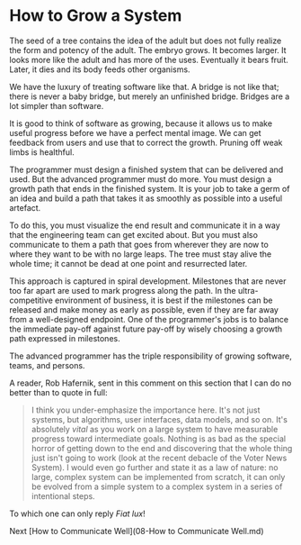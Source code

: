 # How to Grow a System

The seed of a tree contains the idea of the adult but does not fully realize the form and potency of the adult. The embryo grows. It becomes larger. It looks more like the adult and has more of the uses. Eventually it bears fruit. Later, it dies and its body feeds other organisms.

We have the luxury of treating software like that. A bridge is not like that; there is never a baby bridge, but merely an unfinished bridge. Bridges are a lot simpler than software.

It is good to think of software as growing, because it allows us to make useful progress before we have a perfect mental image. We can get feedback from users and use that to correct the growth. Pruning off weak limbs is healthful.

The programmer must design a finished system that can be delivered and used. But the advanced programmer must do more. You must design a growth path that ends in the finished system. It is your job to take a germ of an idea and build a path that takes it as smoothly as possible into a useful artefact.

To do this, you must visualize the end result and communicate it in a way that the engineering team can get excited about. But you must also communicate to them a path that goes from wherever they are now to where they want to be with no large leaps. The tree must stay alive the whole time; it cannot be dead at one point and resurrected later.

This approach is captured in spiral development. Milestones that are never too far apart are used to mark progress along the path. In the ultra-competitive environment of business, it is best if the milestones can be released and make money as early as possible, even if they are far away from a well-designed endpoint. One of the programmer's jobs is to balance the immediate pay-off against future pay-off by wisely choosing a growth path expressed in milestones.

The advanced programmer has the triple responsibility of growing software, teams, and persons.

A reader, Rob Hafernik, sent in this comment on this section that I can do no better than to quote in full:

> I think you under-emphasize the importance here. It's not just systems, but algorithms, user interfaces, data models, and so on. It's absolutely *vital* as you work on a large system to have measurable progress toward intermediate goals. Nothing is as bad as the special horror of getting down to the end and discovering that the whole thing just isn't going to work (look at the recent debacle of the Voter News System). I would even go further and state it as a law of nature: no large, complex system can be implemented from scratch, it can only be evolved from a simple system to a complex system in a series of intentional steps.

To which one can only reply *Fiat lux*!

Next [How to Communicate Well](08-How to Communicate Well.md)
